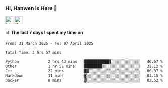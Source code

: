 ### Hi, Hanwen is Here 👋
<p>
	<a href="https://www.linkedin.com/in/liu-hanwen/"><img src="https://img.shields.io/badge/@hanwen-0A66C2?style=flat&logo=LinkedIn&logoColor=white" alt="Linkedin"  height="25px"/></a> 
	<a href="https://scholar.google.com/citations?user=HDF0su0AAAAJ"><img src="https://img.shields.io/badge/scholar-4385FE.svg?&style=plastic&logo=google-scholar&logoColor=white" alt="Google Scholar" height="25px"> </a>
</p>

📊 **The last 7 days I spent my time on** 
<!--START_SECTION:waka-->

```txt
From: 31 March 2025 - To: 07 April 2025

Total Time: 3 hrs 57 mins

Python             2 hrs 43 mins   ███████████▓░░░░░░░░░░░░░   46.67 %
Other              1 hr 52 mins    ████████░░░░░░░░░░░░░░░░░   32.12 %
C++                22 mins         █▓░░░░░░░░░░░░░░░░░░░░░░░   06.37 %
Markdown           11 mins         ▓░░░░░░░░░░░░░░░░░░░░░░░░   03.15 %
Docker             8 mins          ▓░░░░░░░░░░░░░░░░░░░░░░░░   02.52 %
```

<!--END_SECTION:waka-->


<!--
**david990917/david990917** is a ✨ _special_ ✨ repository because its `README.md` (this file) appears on your GitHub profile.

Here are some ideas to get you started:

- 🔭 I’m currently working on ...
- 🌱 I’m currently learning ...
- 👯 I’m looking to collaborate on ...
- 🤔 I’m looking for help with ...
- 💬 Ask me about ...
- 📫 How to reach me: ...
- 😄 Pronouns: ...
- ⚡ Fun fact: ...
-->
